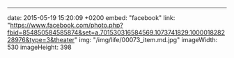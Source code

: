 ---
date: 2015-05-19 15:20:09 +0200
embed: "facebook"
link: "https://www.facebook.com/photo.php?fbid=854850584585874&set=a.701530316584569.1073741829.100001828228976&type=3&theater"
img: "/img/life/00073_item.md.jpg"
imageWidth: 530
imageHeight: 398
